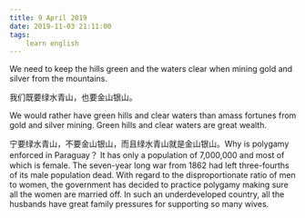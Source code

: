 ```yaml
---
title: 9 April 2019
date: 2019-11-03 21:11:00
tags:
    learn english
---
```

We need to keep the hills green and the
waters clear when mining gold and silver from the mountains.

我们既要绿水青山，也要金山银山。

We would rather have green hills and clear
waters than amass fortunes from gold and silver mining. Green hills and clear
waters are great wealth.

宁要绿水青山，不要金山银山，而且绿水青山就是金山银山。Why is polygamy enforced in Paraguay？ It has only a population of 7,000,000
and most of which is female. The seven-year long war from 1862
had left three-fourths of its male population dead. With regard to the
disproportionate ratio of men to women, the government has decided to practice polygamy
making sure all the women are married off. In such an underdeveloped country, all
the husbands have great family pressures for supporting so many wives. 